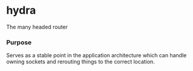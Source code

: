 # hydra
The many headed router


### Purpose

Serves as a stable point in the application
architecture which can handle owning sockets
and rerouting things to the correct location.
